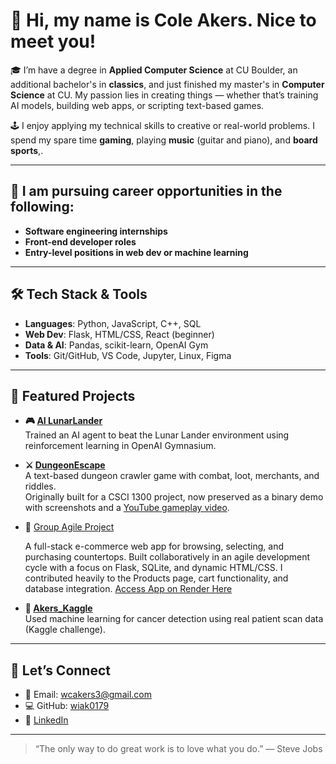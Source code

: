 # 👋 Hi, my name is Cole Akers. Nice to meet you!

🎓 I’m have a degree in **Applied Computer Science** at CU Boulder, an additional bachelor's in **classics**, and just finished my master's in **Computer Science** at CU. My passion lies in creating things — whether that’s training AI models, building web apps, or scripting text-based games.

🕹️ I enjoy applying my technical skills to creative or real-world problems. I spend my spare time **gaming**, playing **music** (guitar and piano), and **board sports**,.

---

## 💼 I am pursuing career opportunities in the following:
- **Software engineering internships**
- **Front-end developer roles**
- **Entry-level positions in web dev or machine learning**

---

## 🛠️ Tech Stack & Tools

- **Languages**: Python, JavaScript, C++, SQL  
- **Web Dev**: Flask, HTML/CSS, React (beginner)  
- **Data & AI**: Pandas, scikit-learn, OpenAI Gym  
- **Tools**: Git/GitHub, VS Code, Jupyter, Linux, Figma

---

## 📌 Featured Projects

- **🎮 [AI LunarLander](https://github.com/wiak0179/Akers_final_project)**  
  Trained an AI agent to beat the Lunar Lander environment using reinforcement learning in OpenAI Gymnasium.

- **⚔️ [DungeonEscape](https://github.com/wiak0179/DungeonEscape)**  
  A text-based dungeon crawler game with combat, loot, merchants, and riddles.  
  Originally built for a CSCI 1300 project, now preserved as a binary demo with screenshots and a [YouTube gameplay video](https://youtu.be/Wcc1idMOPzo).


- 🛒 [Group Agile Project](https://github.com/SoftwareGroup5/Project-/tree/main/app)

  A full-stack e-commerce web app for browsing, selecting, and purchasing countertops. Built collaboratively in an agile development cycle with a focus on      Flask, SQLite, and dynamic HTML/CSS. I contributed heavily to the Products page, cart functionality, and database integration.
  [Access App on Render Here](https://countertops.onrender.com) 

- **🧪 [Akers_Kaggle](https://github.com/wiak0179/Akers_Kaggle)**  
  Used machine learning for cancer detection using real patient scan data (Kaggle challenge).

---

## 🤝 Let’s Connect
- 💌 Email: wcakers3@gmail.com  
- 💻 GitHub: [wiak0179](https://github.com/wiak0179)  
- 🔗 [LinkedIn](https://www.linkedin.com/in/YOUR-LINK-HERE) 

---

> “The only way to do great work is to love what you do.” — Steve Jobs


